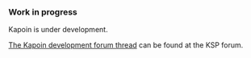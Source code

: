 ﻿### Work in progress

Kapoin is under development.

[The Kapoin development forum thread](http://forum.kerbalspaceprogram.com/index.php?/topic/154223-wip122-kapoin-%E2%80%93-a-career-game-mission-idea/) can be found at the KSP forum.
